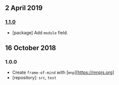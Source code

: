 ## 2 April 2019

### [1.1.0](https://github.com/artdecocode/frame-of-mind/compare/v1.0.0...v1.1.0)

- [package] Add `module` field.

## 16 October 2018

### 1.0.0

- Create `frame-of-mind` with [`mnp`][https://mnpjs.org]
- [repository]: `src`, `test`
